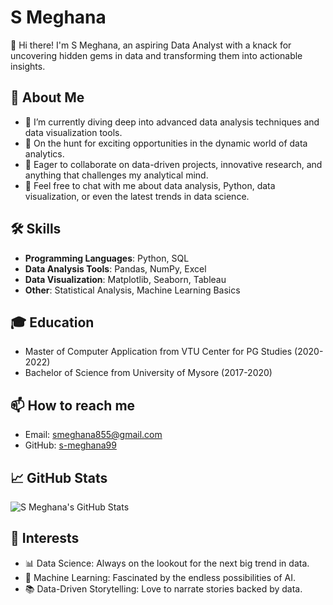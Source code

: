 # S Meghana

👋 Hi there! I'm S Meghana, an aspiring Data Analyst with a knack for uncovering hidden gems in data and transforming them into actionable insights.

## 🚀 About Me
- 🌱 I’m currently diving deep into advanced data analysis techniques and data visualization tools.
- 💼 On the hunt for exciting opportunities in the dynamic world of data analytics.
- 👯 Eager to collaborate on data-driven projects, innovative research, and anything that challenges my analytical mind.
- 💬 Feel free to chat with me about data analysis, Python, data visualization, or even the latest trends in data science.

## 🛠 Skills
- **Programming Languages**: Python, SQL
- **Data Analysis Tools**: Pandas, NumPy, Excel
- **Data Visualization**: Matplotlib, Seaborn, Tableau
- **Other**: Statistical Analysis, Machine Learning Basics

## 🎓 Education
- Master of Computer Application from VTU Center for PG Studies (2020-2022)
- Bachelor of Science from University of Mysore (2017-2020)

## 📫 How to reach me
- Email: smeghana855@gmail.com
- GitHub: [s-meghana99](https://github.com/s-meghana99)

## 📈 GitHub Stats
![S Meghana's GitHub Stats](https://github-readme-stats.vercel.app/api?username=s-meghana99&show_icons=true&theme=radical)

## 💖 Interests
- 📊 Data Science: Always on the lookout for the next big trend in data.
- 🤖 Machine Learning: Fascinated by the endless possibilities of AI.
- 📚 Data-Driven Storytelling: Love to narrate stories backed by data.

